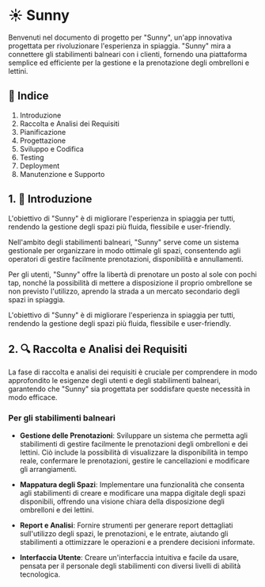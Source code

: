 # ☀️ Sunny

Benvenuti nel documento di progetto per "Sunny", un'app innovativa progettata per rivoluzionare l'esperienza in spiaggia. "Sunny" mira a connettere gli stabilimenti balneari con i clienti, fornendo una piattaforma semplice ed efficiente per la gestione e la prenotazione degli ombrelloni e lettini.

## 📑 Indice

1. Introduzione
2. Raccolta e Analisi dei Requisiti
3. Pianificazione
4. Progettazione
5. Sviluppo e Codifica
6. Testing
7. Deployment
8. Manutenzione e Supporto

## 1. 🌟 Introduzione

L'obiettivo di "Sunny" è di migliorare l'esperienza in spiaggia per tutti, rendendo la gestione degli spazi più fluida, flessibile e user-friendly.

Nell'ambito degli stabilimenti balneari, "Sunny" serve come un sistema gestionale per organizzare in modo ottimale gli spazi, consentendo agli operatori di gestire facilmente prenotazioni, disponibilità e annullamenti.

Per gli utenti, "Sunny" offre la libertà di prenotare un posto al sole con pochi tap, nonché la possibilità di mettere a disposizione il proprio ombrellone se non previsto l'utilizzo, aprendo la strada a un mercato secondario degli spazi in spiaggia.

L'obiettivo di "Sunny" è di migliorare l'esperienza in spiaggia per tutti, rendendo la gestione degli spazi più fluida, flessibile e user-friendly.

## 2. 🔍 Raccolta e Analisi dei Requisiti

La fase di raccolta e analisi dei requisiti è cruciale per comprendere in modo approfondito le esigenze degli utenti e degli stabilimenti balneari, garantendo che "Sunny" sia progettata per soddisfare queste necessità in modo efficace.

### Per gli stabilimenti balneari

- **Gestione delle Prenotazioni**: Sviluppare un sistema che permetta agli stabilimenti di gestire facilmente le prenotazioni degli ombrelloni e dei lettini. Ciò include la possibilità di visualizzare la disponibilità in tempo reale, confermare le prenotazioni, gestire le cancellazioni e modificare gli arrangiamenti.

- **Mappatura degli Spazi**: Implementare una funzionalità che consenta agli stabilimenti di creare e modificare una mappa digitale degli spazi disponibili, offrendo una visione chiara della disposizione degli ombrelloni e dei lettini.

- **Report e Analisi**: Fornire strumenti per generare report dettagliati sull'utilizzo degli spazi, le prenotazioni, e le entrate, aiutando gli stabilimenti a ottimizzare le operazioni e a prendere decisioni informate.

- **Interfaccia Utente**: Creare un'interfaccia intuitiva e facile da usare, pensata per il personale degli stabilimenti con diversi livelli di abilità tecnologica.
